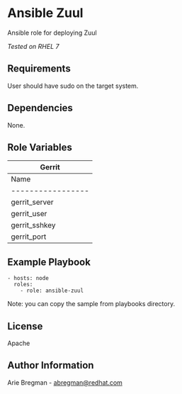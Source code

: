 Ansible Zuul
============

Ansible role for deploying Zuul

_Tested on RHEL 7_

Requirements
------------

User should have sudo on the target system.

Dependencies
------------

None.

Role Variables
--------------

|                                   Gerrit                                         |
|----------------------------------------------------------------------------------|
| Name            | Default                | Description                           |
|-----------------|------------------------|---------------------------------------|
| gerrit_server   | 127.0.0.1              | FQDN of Gerrit server                 |
| gerrit_user     | zuul                   | User to use when logging to Gerrit    |
| gerrit_sshkey   | /home/zuul/.ssh/id_rsa | SSH key path, for logging into Gerrit |
| gerrit_port     | 29418                  | Gerrit server port                    |



Example Playbook
----------------

    - hosts: node
      roles:
        - role: ansible-zuul

Note: you can copy the sample from playbooks directory.

License
-------

Apache

Author Information
------------------

Arie Bregman - abregman@redhat.com
